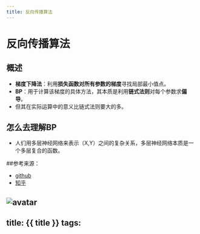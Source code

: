 ```yaml
---
title: 反向传播算法
---
```


# 反向传播算法

## 概述
- **梯度下降法**：利用**损失函数对所有参数的梯度**寻找局部最小值点。
- **BP**：用于计算该梯度的具体方法，其本质是利用**链式法则**对每个参数求**偏导**。
- 但其在实际运算中的意义比链式法则要大的多。

## 怎么去理解BP
- 人们用多层神经网络来表示（X,Y）之间的复杂关系，多层神经网络本质是一个多层复合的函数。




##参考来源：
- [github](https://github.com/imhuay/Algorithm_Interview_Notes-Chinese, "github")
- [知乎](https://www.zhihu.com/question/27239198?rf=24827633,"知乎")

![avatar](../imgs/TIM截图20190319140337.jpg)
---
title: {{ title }}
tags:
---
